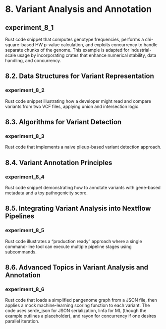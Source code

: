 # 8. Variant Analysis and Annotation

## experiment_8_1
Rust code snippet that computes genotype frequencies, performs a chi-square–based HW p-value calculation, and exploits concurrency to handle separate chunks of the genome. This example is adapted for industrial-scale usage by incorporating crates that enhance numerical stability, data handling, and concurrency.

## 8.2. Data Structures for Variant Representation

### experiment_8_2
Rust code snippet illustrating how a developer might read and compare variants from two VCF files, applying union and intersection logic.

## 8.3. Algorithms for Variant Detection

### experiment_8_3
Rust code that implements a naive pileup-based variant detection approach.

## 8.4. Variant Annotation Principles

### experiment_8_4
Rust code snippet demonstrating how to annotate variants with gene-based metadata and a toy pathogenicity score.

## 8.5. Integrating Variant Analysis into Nextflow Pipelines

### experiment_8_5
Rust code illustrates a “production ready” approach where a single command-line tool can execute multiple pipeline stages using subcommands.

## 8.6. Advanced Topics in Variant Analysis and Annotation

### experiment_8_6
Rust code that loads a simplified pangenome graph from a JSON file, then applies a mock machine-learning scoring function to each variant. The code uses serde_json for JSON serialization, linfa for ML (though the example outlines a placeholder), and rayon for concurrency if one desires parallel iteration.

